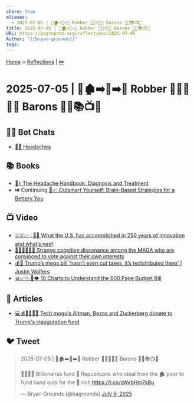 ```yaml
---
share: true
aliases:
  - 2025-07-05 | 🤕🏚️➡️💸➡️🏰 Robber 🧛🏻‍♂️🤝👹 Barons 🤖💬📚📺📄
title: 2025-07-05 | 🤕🏚️➡️💸➡️🏰 Robber 🧛🏻‍♂️🤝👹 Barons 🤖💬📚📺📄
URL: https://bagrounds.org/reflections/2025-07-05
Author: "[[bryan-grounds]]"
tags: 
---
```

[Home](../index.md) > [Reflections](./index.md) | [⏮️](./2025-07-04.md)  
# 2025-07-05 | 🤕🏚️➡️💸➡️🏰 Robber 🧛🏻‍♂️🤝👹 Barons 🤖💬📚📺📄  
## 🤖💬 Bot Chats  
- [🤕😖 Headaches](../bot-chats/headaches.md)  
  
## 📚 Books  
- [🤕⚕️ The Headache Handbook: Diagnosis and Treatment](../books/the-headache-handbook-diagnosis-and-treatment.md)  
- ⏯️ Continuing [🧠📈 Outsmart Yourself: Brain-Based Strategies for a Bettery You](../books/outsmart-yourself-brain-based-strategies-for-a-bettery-you.md)  
  
## 📺 Video  
- [🇺🇸📈💡🔮🚀 What the U.S. has accomplished in 250 years of innovation and what’s next](../videos/what-the-us-has-accomplished-in-250-years-of-innovation-and-whats-next.md)  
- [😵‍💫🇺🇸🐘🚫 Strange cognitive dissonance among the MAGA who are convinced to vote against their own interests](../videos/strange-cognitive-dissonance-among-the-maga-who-are-convinced-to-vote-against-their-own-interests.md)  
- [💰🔄 Trump’s mega bill ‘hasn’t even cut taxes, it’s redistributed them’ | Justin Wolfers](../videos/trumps-mega-bill-hasnt-even-cut-taxes-its-redistributed-them-justin-wolfers.md)  
- [📊📈📉📃👁️ 10 Charts to Understand the 900 Page Budget Bill](../videos/10-charts-to-understand-the-900-page-budget-bill.md)  
  
## 📄 Articles  
- [💻💰🤝👹🇺🇸 Tech moguls Altman, Bezos and Zuckerberg donate to Trump's inauguration fund](../articles/tech-moguls-altman-bezos-and-zuckerberg-donate-to-trumps-inauguration-fund.md)  
  
## 🐦 Tweet  
<blockquote class="twitter-tweet" data-theme="dark"><p lang="en" dir="ltr">2025-07-05 | 🤕🏚️➡️💸➡️🏰 Robber 🧛🏻‍♂️🤝👹 Barons 🤖💬📚📺📄<br><br>🧛🏻‍♂️💸 Billionaires fund 🐘 Republicans who steal from the 🏚️ poor to fund hand outs for the 🏰 rich.<a href="https://t.co/dAVbHm7sBu">https://t.co/dAVbHm7sBu</a></p>&mdash; Bryan Grounds (@bagrounds) <a href="https://twitter.com/bagrounds/status/1941738294339072391?ref_src=twsrc%5Etfw">July 6, 2025</a></blockquote> <script async src="https://platform.twitter.com/widgets.js" charset="utf-8"></script>